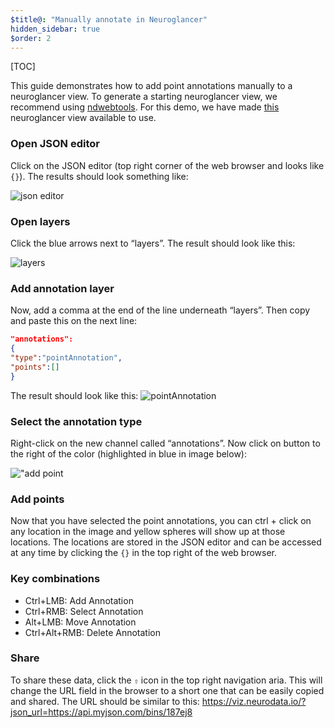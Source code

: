 ```yaml
---
$title@: "Manually annotate in Neuroglancer"
hidden_sidebar: true
$order: 2
---
```


[TOC]

This guide demonstrates how to add point annotations manually to a neuroglancer view.  To generate a starting neuroglancer view, we recommend using <a href="https://ndwebtools.neurodata.io" target="_blank">ndwebtools</a>.  For this demo, we have made <a href="https://viz.neurodata.io/?json_url=https://api.myjson.com/bins/j51ys" target="_blank">this</a> neuroglancer view available to use.

### Open JSON editor

Click on the JSON editor (top right corner of the web browser and looks like `{}`). The results should look something like:

![json editor](/static/images/help/json_editor.png "json editor")

### Open layers

Click the blue arrows next to “layers”. The result should look like this:

![layers](/static/images/help/layers.png "layers")

### Add annotation layer

Now, add a comma at the end of the line underneath “layers”. Then copy and paste this on the next line:

```json
"annotations":
{
"type":"pointAnnotation",
"points":[]
}
```

The result should look like this:
![pointAnnotation](/static/images/help/point_annotations.png "pointAnnotation")

### Select the annotation type

Right-click on the new channel called “annotations”. Now click on button to the right of the color (highlighted in blue in image below):

!["add point](/static/images/help/add_point.png "add point")

### Add points

Now that you have selected the point annotations, you can ctrl + click on any location in the image and yellow spheres will show up at those locations. The locations are stored in the JSON editor and can be accessed at any time by clicking the `{}` in the top right of the web browser.

### Key combinations

- Ctrl+LMB: Add Annotation
- Ctrl+RMB: Select Annotation
- Alt+LMB: Move Annotation
- Ctrl+Alt+RMB: Delete Annotation

### Share

To share these data, click the `⇧` icon in the top right navigation aria.  This will change the URL field in the browser to a short one that can be easily copied and shared.  The URL should be similar to this: <a href="https://viz.neurodata.io/?json_url=https://api.myjson.com/bins/187ej8" target="_blank">https://viz.neurodata.io/?json_url=https://api.myjson.com/bins/187ej8</a>